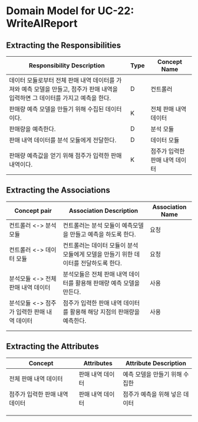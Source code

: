 # Domain Model for UC-22: WriteAIReport

## Extracting the Responsibilities

| Responsibility Description                                   | Type | Concept Name |
| ------------------------------------------------------------ | ---- | ------------ |
| 데이터 모듈로부터 전체 판매 내역 데이터를 가져와 예측 모델을 만들고, 점주가 판매 내역을 입력하면 그 데이터를 가지고 예측을 한다. |  D   | 컨트롤러      |
| 판매량 예측 모델을 만들기 위해 수집된 데이터이다.                       |  K   | 전체 판매 내역 데이터   |
| 판매량을 예측한다.                                                             |  D    |   분석 모듈             |
| 판매 내역 데이터를 분석 모듈에게 전달한다.                                     |  D    |   데이터 모듈           |
| 판매량 예측값을 얻기 위해 점주가 입력한 판매 내역이다.                |  K   | 점주가 입력한 판매 내역 데이터 


## Extracting the Associations

| Concept pair | Association Description | Association Name |
| ------------------ | ----------------------- | ---------------- |
| 컨트롤러 <-> 분석 모듈     | 컨트롤러는 분석 모듈이 예측모델을 만들고 예측을 하도록 한다.  |  요청  |
| 컨트롤러 <->   데이터 모듈   | 컨트롤러는 데이터 모듈이 분석 모듈에게 모델을 만들기 위한 데이터를 전달하도록 한다.  | 요청  |
| 분석모듈 <->   전체 판매 내역 데이터 | 분석모듈은 전체 판매 내역 데이터를 활용해 판매량 예측 모델을 만든다.      |    사용     |
| 분석모듈  <-> 점주가 입력한 판매 내역 데이터     |   점주가 입력한 판매 내역 데이터를 활용해 해당 지점의 판매량을 예측한다.        |     사용             |
|           |      |           |                         |                  |
|           |      |           |                         |                  |



## Extracting the Attributes

| Concept | Attributes | Attribute Description |
| ------- | ---------- | --------------------- |
|  전체 판매 내역 데이터       |  판매 내역 데이터          |   예측 모델을 만들기 위해 수집한                     |
|  점주가 입력한 판매 내역 데이터       |  판매 내역 데이터          | 점주가 예측을 위해 넣은 데이터                      |
|         |            |                       |
|         |            |                       |
|         |            |                       |
